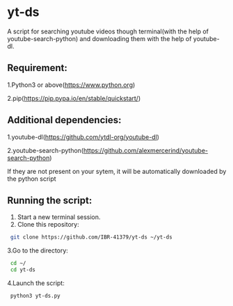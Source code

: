 # yt-ds
A script for searching youtube videos though terminal(with the help of youtube-search-python) and downloading them with the help of youtube-dl.

## Requirement:

1.Python3 or above(https://www.python.org)

2.pip(https://pip.pypa.io/en/stable/quickstart/)

## Additional dependencies:

1.youtube-dl(https://github.com/ytdl-org/youtube-dl)

2.youtube-search-python(https://github.com/alexmercerind/youtube-search-python)

If they are not present on your sytem, it will be automatically downloaded by the python script

## Running the script:

1. Start a new terminal session.
2. Clone this repository:
  ```sh
   git clone https://github.com/IBR-41379/yt-ds ~/yt-ds
  ```
3.Go to the directory:
  ```sh
   cd ~/
   cd yt-ds
  ```
4.Launch the script:
  ```sh
   python3 yt-ds.py
  ```
